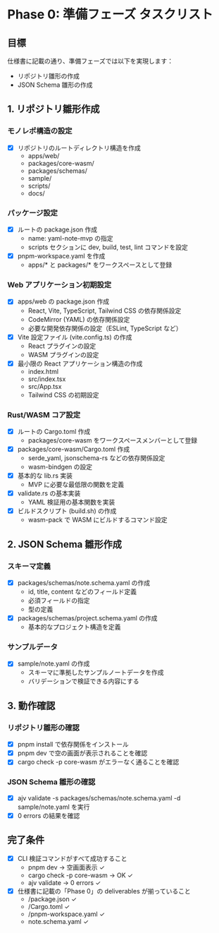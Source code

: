 # Phase 0: 準備フェーズ タスクリスト

## 目標
仕様書に記載の通り、準備フェーズでは以下を実現します：
- リポジトリ雛形の作成
- JSON Schema 雛形の作成

## 1. リポジトリ雛形作成

### モノレポ構造の設定
- [x] リポジトリのルートディレクトリ構造を作成
  - apps/web/
  - packages/core-wasm/
  - packages/schemas/
  - sample/
  - scripts/
  - docs/

### パッケージ設定
- [x] ルートの package.json 作成
  - name: yaml-note-mvp の指定
  - scripts セクションに dev, build, test, lint コマンドを設定
- [x] pnpm-workspace.yaml を作成
  - apps/* と packages/* をワークスペースとして登録

### Web アプリケーション初期設定
- [x] apps/web の package.json 作成
  - React, Vite, TypeScript, Tailwind CSS の依存関係設定
  - CodeMirror (YAML) の依存関係設定
  - 必要な開発依存関係の設定（ESLint, TypeScript など）
- [x] Vite 設定ファイル (vite.config.ts) の作成
  - React プラグインの設定
  - WASM プラグインの設定
- [x] 最小限の React アプリケーション構造の作成
  - index.html
  - src/index.tsx
  - src/App.tsx
  - Tailwind CSS の初期設定

### Rust/WASM コア設定
- [x] ルートの Cargo.toml 作成
  - packages/core-wasm をワークスペースメンバーとして登録
- [x] packages/core-wasm/Cargo.toml 作成
  - serde_yaml, jsonschema-rs などの依存関係設定
  - wasm-bindgen の設定
- [x] 基本的な lib.rs 実装
  - MVP に必要な最低限の関数を定義
- [x] validate.rs の基本実装
  - YAML 検証用の基本関数を実装
- [x] ビルドスクリプト (build.sh) の作成
  - wasm-pack で WASM にビルドするコマンド設定

## 2. JSON Schema 雛形作成

### スキーマ定義
- [x] packages/schemas/note.schema.yaml の作成
  - id, title, content などのフィールド定義
  - 必須フィールドの指定
  - 型の定義
- [x] packages/schemas/project.schema.yaml の作成
  - 基本的なプロジェクト構造を定義

### サンプルデータ
- [x] sample/note.yaml の作成
  - スキーマに準拠したサンプルノートデータを作成
  - バリデーションで検証できる内容にする

## 3. 動作確認

### リポジトリ雛形の確認
- [x] pnpm install で依存関係をインストール
- [x] pnpm dev で空の画面が表示されることを確認
- [x] cargo check -p core-wasm がエラーなく通ることを確認

### JSON Schema 雛形の確認
- [x] ajv validate -s packages/schemas/note.schema.yaml -d sample/note.yaml を実行
- [x] 0 errors の結果を確認

## 完了条件
- [x] CLI 検証コマンドがすべて成功すること
  - pnpm dev → 空画面表示 ✓
  - cargo check -p core-wasm → OK ✓
  - ajv validate → 0 errors ✓
- [x] 仕様書に記載の「Phase 0」の deliverables が揃っていること
  - /package.json ✓
  - /Cargo.toml ✓
  - /pnpm-workspace.yaml ✓
  - note.schema.yaml ✓